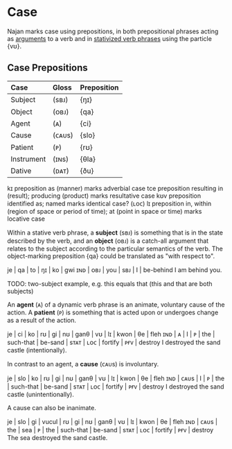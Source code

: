 # Case

Najan marks case using prepositions, in both prepositional phrases acting as
[arguments](./arguments.md) to a verb and in [stativized verb
phrases](./stativization.md) using the particle {vʊ}.

## Case Prepositions

| Case       | Gloss  | Preposition |
| :--------- | :----- | :---------- |
| Subject    | (sʙᴊ)  | {ŋɪ}        |
| Object     | (ᴏʙᴊ)  | {qa}        |
| Agent      | (ᴀ)    | {ci}        |
| Cause      | (ᴄᴀᴜs) | {slo}       |
| Patient    | (ᴘ)    | {rʊ}        |
| Instrument | (ɪɴs)  | {θla}       |
| Dative     | (ᴅᴀᴛ)  | {ðu}        |

kɪ	preposition	as (manner)	marks adverbial case
tce	preposition	resulting in (result); producing (product)	marks resultative case
kʊv	preposition	identified as; named	marks identical case?
(ʟᴏᴄ) lɪ	preposition	in, within (region of space or period of time); at (point in space or time)	marks locative case

Within a stative verb phrase, a **subject** (sʙᴊ) is something that is in the
state described by the verb, and an **object** (ᴏʙᴊ) is a catch-all argument
that relates to the subject according to the particular semantics of the verb.
The object-marking preposition {qa} could be translated as "with respect to".

<gloss>
je  | qa  | to  | ŋɪ  | ko | gwi
ɪɴᴅ | ᴏʙᴊ | you | sʙᴊ | I  | be-behind
I am behind you.
</gloss>

TODO: two-subject example, e.g. this equals that (this and that are both subjects)

An **agent** (ᴀ) of a dynamic verb phrase is an animate, voluntary cause of the
action. A **patient** (ᴘ) is something that is acted upon or undergoes change as
a result of the action.

<gloss>
je  | ci | ko | rʊ | gi  | nʊ        | ganθ    | vʊ   | lɪ   | kwon    | θe   | fleh
ɪɴᴅ | ᴀ  | I  | ᴘ  | the | such-that | be-sand | sᴛᴀᴛ | ʟᴏᴄ  | fortify | ᴘғᴠ  | destroy
I destroyed the sand castle (intentionally).
</gloss>

In contrast to an agent, a **cause** (ᴄᴀᴜs) is involuntary.

<gloss>
je  | slo  | ko | rʊ | gi  | nʊ        | ganθ    | vʊ   | lɪ  | kwon    | θe  | fleh
ɪɴᴅ | ᴄᴀᴜs | I  | ᴘ  | the | such-that | be-sand | sᴛᴀᴛ | ʟᴏᴄ | fortify | ᴘғᴠ | destroy
I destroyed the sand castle (unintentionally).
</gloss>

A cause can also be inanimate.

<gloss>
je  | slo  | gi  | vucul | rʊ | gi  | nʊ        | ganθ    | vʊ   | lɪ  | kwon    | θe  | fleh
ɪɴᴅ | ᴄᴀᴜs | the | sea   | ᴘ  | the | such-that | be-sand | sᴛᴀᴛ | ʟᴏᴄ | fortify | ᴘғᴠ | destroy
The sea destroyed the sand castle.
</gloss>

